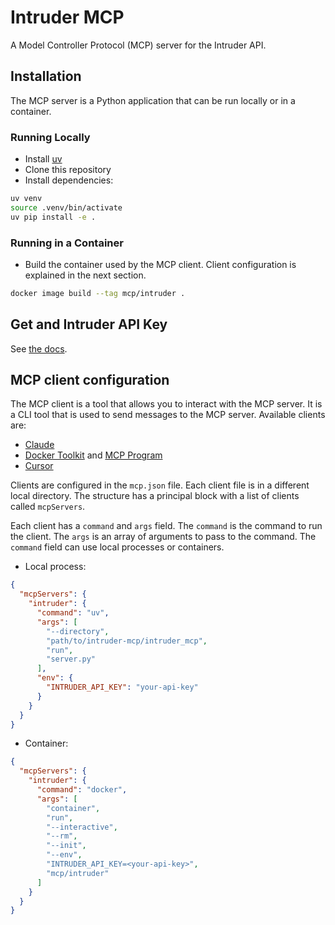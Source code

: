 # Intruder MCP

A Model Controller Protocol (MCP) server for the Intruder API.

## Installation

The MCP server is a Python application that can be run locally or in a container.

### Running Locally

* Install [uv](https://github.com/astral-sh/uv)
* Clone this repository
* Install dependencies:

```bash
uv venv
source .venv/bin/activate
uv pip install -e .
```

### Running in a Container

* Build the container used by the MCP client. Client configuration is explained in the next section.

```bash
docker image build --tag mcp/intruder .
```

## Get and Intruder API Key

See [the docs](https://developers.intruder.io/docs/creating-an-access-token).

## MCP client configuration

The MCP client is a tool that allows you to interact with the MCP server. It is a CLI tool that is used to send messages to the MCP server. Available clients are:

* [Claude](https://docs.anthropic.com/en/docs/mcp/claude)
* [Docker Toolkit](https://docs.docker.com/ai/mcp-catalog-and-toolkit/toolkit/) and [MCP Program](https://www.docker.com/products/mcp-catalog-and-toolkit/)
* [Cursor](https://docs.cursor.com/context/model-context-protocol)

Clients are configured in the `mcp.json` file. Each client file is in a different local directory. The structure has a principal block with a list of clients called `mcpServers`.

Each client has a `command` and `args` field. The `command` is the command to run the client. The `args` is an array of arguments to pass to the command. The `command` field can use local processes or containers.

* Local process:

```json
{
  "mcpServers": {
    "intruder": {
      "command": "uv",
      "args": [
        "--directory",
        "path/to/intruder-mcp/intruder_mcp",
        "run",
        "server.py"
      ],
      "env": {
        "INTRUDER_API_KEY": "your-api-key"
      }
    }
  }
}
```

* Container:

```json
{
  "mcpServers": {
    "intruder": {
      "command": "docker",
      "args": [
        "container",
        "run",
        "--interactive",
        "--rm",
        "--init",
        "--env",
        "INTRUDER_API_KEY=<your-api-key>",
        "mcp/intruder"
      ]
    }
  }
}
```
